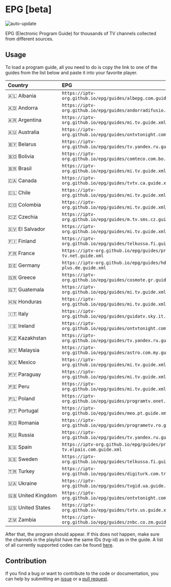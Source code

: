 # EPG [beta]

![auto-update](https://github.com/iptv-org/epg/actions/workflows/auto-update.yml/badge.svg)

EPG (Electronic Program Guide) for thousands of TV channels collected from different sources.

## Usage

To load a program guide, all you need to do is copy the link to one of the guides from the list below and paste it into your favorite player.

<table>
  <thead>
    <tr><th align="left">Country</th><th align="left">EPG</th></tr>
  </thead>
  <tbody>
    <tr><td align="left" nowrap>🇦🇱 Albania</td><td align="left" nowrap><code>https://iptv-org.github.io/epg/guides/albepg.com.guide.xml</code></td></tr>
    <tr><td align="left" nowrap>🇦🇩 Andorra</td><td align="left" nowrap><code>https://iptv-org.github.io/epg/guides/andorradifusio.ad.guide.xml</code></td></tr>
    <tr><td align="left" nowrap>🇦🇷 Argentina</td><td align="left" nowrap><code>https://iptv-org.github.io/epg/guides/mi.tv.guide.xml</code></td></tr>
    <tr><td align="left" nowrap>🇦🇺 Australia</td><td align="left" nowrap><code>https://iptv-org.github.io/epg/guides/ontvtonight.com.guide.xml</code></td></tr>
    <tr><td align="left" nowrap>🇧🇾 Belarus</td><td align="left" nowrap><code>https://iptv-org.github.io/epg/guides/tv.yandex.ru.guide.xml</code></td></tr>
    <tr><td align="left" nowrap>🇧🇴 Bolivia</td><td align="left" nowrap><code>https://iptv-org.github.io/epg/guides/comteco.com.bo.guide.xml</code></td></tr>
    <tr><td align="left" nowrap>🇧🇷 Brasil</td><td align="left" nowrap><code>https://iptv-org.github.io/epg/guides/mi.tv.guide.xml</code></td></tr>
    <tr><td align="left" nowrap>🇨🇦 Canada</td><td align="left" nowrap><code>https://iptv-org.github.io/epg/guides/tvtv.ca.guide.xml</code></td></tr>
    <tr><td align="left" nowrap>🇨🇱 Chile</td><td align="left" nowrap><code>https://iptv-org.github.io/epg/guides/mi.tv.guide.xml</code></td></tr>
    <tr><td align="left" nowrap>🇨🇴 Colombia</td><td align="left" nowrap><code>https://iptv-org.github.io/epg/guides/mi.tv.guide.xml</code></td></tr>
    <tr><td align="left" nowrap>🇨🇿 Czechia</td><td align="left" nowrap><code>https://iptv-org.github.io/epg/guides/m.tv.sms.cz.guide.xml</code></td></tr>
    <tr><td align="left" nowrap>🇸🇻 El Salvador</td><td align="left" nowrap><code>https://iptv-org.github.io/epg/guides/mi.tv.guide.xml</code></td></tr>
    <tr><td align="left" nowrap>🇫🇮 Finland</td><td align="left" nowrap><code>https://iptv-org.github.io/epg/guides/telkussa.fi.guide.xml</code></td></tr>
    <tr><td align="left" nowrap>🇫🇷 France</td><td align="left" nowrap><code>https://iptv-org.github.io/epg/guides/programme-tv.net.guide.xml</code></td></tr>
    <tr><td align="left" nowrap>🇩🇪 Germany</td><td align="left" nowrap><code>https://iptv-org.github.io/epg/guides/hd-plus.de.guide.xml</code></td></tr>
    <tr><td align="left" nowrap>🇬🇷 Greece</td><td align="left" nowrap><code>https://iptv-org.github.io/epg/guides/cosmote.gr.guide.xml</code></td></tr>
    <tr><td align="left" nowrap>🇬🇹 Guatemala</td><td align="left" nowrap><code>https://iptv-org.github.io/epg/guides/mi.tv.guide.xml</code></td></tr>
    <tr><td align="left" nowrap>🇭🇳 Honduras</td><td align="left" nowrap><code>https://iptv-org.github.io/epg/guides/mi.tv.guide.xml</code></td></tr>
    <tr><td align="left" nowrap>🇮🇹 Italy</td><td align="left" nowrap><code>https://iptv-org.github.io/epg/guides/guidatv.sky.it.guide.xml</code></td></tr>
    <tr><td align="left" nowrap>🇮🇪 Ireland</td><td align="left" nowrap><code>https://iptv-org.github.io/epg/guides/ontvtonight.com.guide.xml</code></td></tr>
    <tr><td align="left" nowrap>🇰🇿 Kazakhstan</td><td align="left" nowrap><code>https://iptv-org.github.io/epg/guides/tv.yandex.ru.guide.xml</code></td></tr>
    <tr><td align="left" nowrap>🇲🇾 Malaysia</td><td align="left" nowrap><code>https://iptv-org.github.io/epg/guides/astro.com.my.guide.xml</code></td></tr>
    <tr><td align="left" nowrap>🇲🇽 Mexico</td><td align="left" nowrap><code>https://iptv-org.github.io/epg/guides/mi.tv.guide.xml</code></td></tr>
    <tr><td align="left" nowrap>🇵🇾 Paraguay</td><td align="left" nowrap><code>https://iptv-org.github.io/epg/guides/mi.tv.guide.xml</code></td></tr>
    <tr><td align="left" nowrap>🇵🇪 Peru</td><td align="left" nowrap><code>https://iptv-org.github.io/epg/guides/mi.tv.guide.xml</code></td></tr>
    <tr><td align="left" nowrap>🇵🇱 Poland</td><td align="left" nowrap><code>https://iptv-org.github.io/epg/guides/programtv.onet.pl.guide.xml</code></td></tr>
    <tr><td align="left" nowrap>🇵🇹 Portugal</td><td align="left" nowrap><code>https://iptv-org.github.io/epg/guides/meo.pt.guide.xml</code></td></tr>
    <tr><td align="left" nowrap>🇷🇴 Romania</td><td align="left" nowrap><code>https://iptv-org.github.io/epg/guides/programetv.ro.guide.xml</code></td></tr>
    <tr><td align="left" nowrap>🇷🇺 Russia</td><td align="left" nowrap><code>https://iptv-org.github.io/epg/guides/tv.yandex.ru.guide.xml</code></td></tr>
    <tr><td align="left" nowrap>🇪🇸 Spain</td><td align="left" nowrap><code>https://iptv-org.github.io/epg/guides/programacion-tv.elpais.com.guide.xml</code></td></tr>
    <tr><td align="left" nowrap>🇸🇪 Sweden</td><td align="left" nowrap><code>https://iptv-org.github.io/epg/guides/telkussa.fi.guide.xml</code></td></tr>
    <tr><td align="left" nowrap>🇹🇷 Turkey</td><td align="left" nowrap><code>https://iptv-org.github.io/epg/guides/digiturk.com.tr.guide.xml</code></td></tr>
    <tr><td align="left" nowrap>🇺🇦 Ukraine</td><td align="left" nowrap><code>https://iptv-org.github.io/epg/guides/tvgid.ua.guide.xml</code></td></tr>
    <tr><td align="left" nowrap>🇬🇧 United Kingdom</td><td align="left" nowrap><code>https://iptv-org.github.io/epg/guides/ontvtonight.com.guide.xml</code></td></tr>
    <tr><td align="left" nowrap>🇺🇸 United States</td><td align="left" nowrap><code>https://iptv-org.github.io/epg/guides/tvtv.us.guide.xml</code></td></tr>
    <tr><td align="left" nowrap>🇿🇲 Zambia</td><td align="left" nowrap><code>https://iptv-org.github.io/epg/guides/znbc.co.zm.guide.xml</code></td></tr>
  </tbody>
</table>

After that, the program should appear. If this does not happen, make sure the channels in the playlist have the same IDs (tvg-id) as in the guide. A list of all currently supported codes can be found [here](codes.csv).

## Contribution

If you find a bug or want to contribute to the code or documentation, you can help by submitting an [issue](https://github.com/iptv-org/epg/issues) or a [pull request](https://github.com/iptv-org/epg/pulls).

